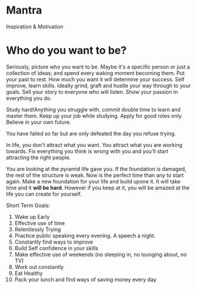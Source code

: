 # Mantra
Inspiration &amp; Motivation

# Who do you want to be?

Seriously, picture who you want to be. Maybe it's a specific person or just a collection of ideas; and spend every waking moment becoming them. Put your past to rest. How much you want it will determine your success. Self improve, learn skills. Ideally grind, graft and hustle your way through to your goals. Sell your story to everyone who will listen. Show your passion in everything you do. 

Study hard!Anything you struggle with, commit double time to learn and master them. Keep up your job while studying. Apply for good roles only. Believe in your own future. 

You have failed so far but are only defeated the day you refuse trying. 

In life, you don't attract what you want. You attract what you are working towards. Fix everything you think is wrong with you and you'll start attracting the right people. 

You are looking at the pyramid life gave you. If the foundation is damaged, the rest of the structure is weak. Now is the perfect time than any to start again. Make a new foundation for your life and build upone it. It will take time and it **will be hard**. However if you keep at it, you will be amazed at the life you can create for yourself. 

Short Term Goals:
1. Wake up Early
2. Effective use of time
3. Relentlessly Trying
4. Practice public speaking every evening. A speech a night.
5. Constantly find ways to improve
6. Build Self confidence in your skills
7. Make effective use of weekends (no sleeping in, no lounging about, no TV)
8. Work out constantly
9. Eat Healthy
10. Pack your lunch and find ways of saving money every day

